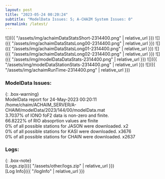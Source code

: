 ```yaml
---
layout: post
title: "2023-05-24 00:20:24"
subtitle: "ModelData Issues: 5; A-CHAIM System Issues: 0"
permalink: /latest/
---
```


![]({{ "/assets/img/achaimDataStatsShort-2314400.png" | relative_url }})
![]({{ "/assets/img/achaimDataStatsLong00-2314400.png" | relative_url }})
![]({{ "/assets/img/achaimDataStatsLong01-2314400.png" | relative_url }})
![]({{ "/assets/img/achaimDataStatsLong02-2314400.png" | relative_url }})
![]({{ "/assets/img/modelDataDataStats-2314400.png" | relative_url }})
![]({{ "/assets/img/modelDataStationStats-2314400.png" | relative_url }})
![]({{ "/assets/img/achaimRunTime-2314400.png" | relative_url }})


### ModelData Issues:  
  
{: .box-warning}  
 ModelData report for 24-May-2023 00:20:11   
 /home/chaim/ACHAIM_SERVER/A-CHAIM/modelData/2023/144/00/modelData.mat   
 3.7037% of IONO foF2 data is non-zero and finite.   
 66.8222% of RIO absoprtion values are finite   
 0% of all possible stations for JASON were downloaded. x2   
 0% of all possible stations for KASI were downloaded. x3676   
 0% of all possible stations for CHAIN were downloaded. x2637   
  


### Logs:  
  
{: .box-note}  
[Logs.zip]({{ "/assets/other/logs.zip" | relative_url }})  
[Log Info]({{ "/logInfo" | relative_url }})  
